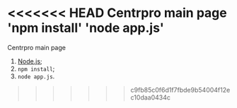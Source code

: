 <<<<<<< HEAD
Centrpro main page
'npm install'
'node app.js'
=======

Centrpro main page

1. [Node.js](http://nodejs.org/);
2. `npm install`;
3. `node app.js`.



>>>>>>> c9fb85c0f6d1f7fbde9b54004f12ec10daa0434c
